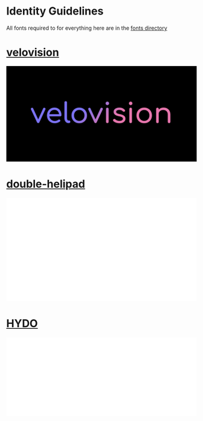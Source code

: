 # Identity Guidelines

All fonts required to for everything here are in the [fonts directory](fonts)

# [velovision](velovision)

![velovision-black-bg](velovision/velovision-black-bg.png)

# [double-helipad](double-helipad)

![double-helipad-white-fg](double-helipad/double-helipad-white-fg.png)

# [HYDO](hydo)

![hydo-white-fg](hydo/hydo-white-fg.png)

